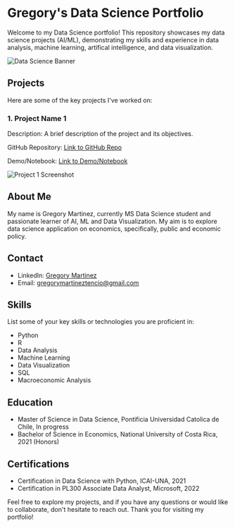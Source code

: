 # Gregory's Data Science Portfolio

Welcome to my Data Science portfolio! This repository showcases my data science projects (AI/ML), demonstrating my skills and experience in data analysis, machine learning, artifical intelligence, and data visualization.

![Data Science Banner](https://www.cardinalpeak.com/wp-content/uploads/2021/01/machine-learning.jpg)

## Projects

Here are some of the key projects I've worked on:

### 1. Project Name 1

Description: A brief description of the project and its objectives.

GitHub Repository: [Link to GitHub Repo](https://github.com/yourusername/project1)

Demo/Notebook: [Link to Demo/Notebook](https://yourusername.github.io/project1)

![Project 1 Screenshot](https://placeimg.com/600/400/tech) <!-- Replace with a screenshot or visualization from the project -->

## About Me

My name is Gregory Martinez, currently MS Data Science student and passionate learner of AI, ML and Data Visualization. My aim is to explore data science application on economics, specifically, public and economic policy. 

## Contact

- LinkedIn: [Gregory Martinez](https://www.linkedin.com/in/gregory-mart%C3%ADnez-469813168/)
- Email: gregorymartineztencio@gmail.com

## Skills

List some of your key skills or technologies you are proficient in:

- Python
- R
- Data Analysis
- Machine Learning
- Data Visualization
- SQL
- Macroeconomic Analysis

## Education

- Master of Science in Data Science, Pontificia Universidad Catolica de Chile, In progress
- Bachelor of Science in Economics, National University of Costa Rica, 2021 (Honors)

## Certifications

- Certification in Data Science with Python, ICAI-UNA, 2021
- Certification in PL300 Associate Data Analyst, Microsoft, 2022

Feel free to explore my projects, and if you have any questions or would like to collaborate, don't hesitate to reach out. Thank you for visiting my portfolio!
